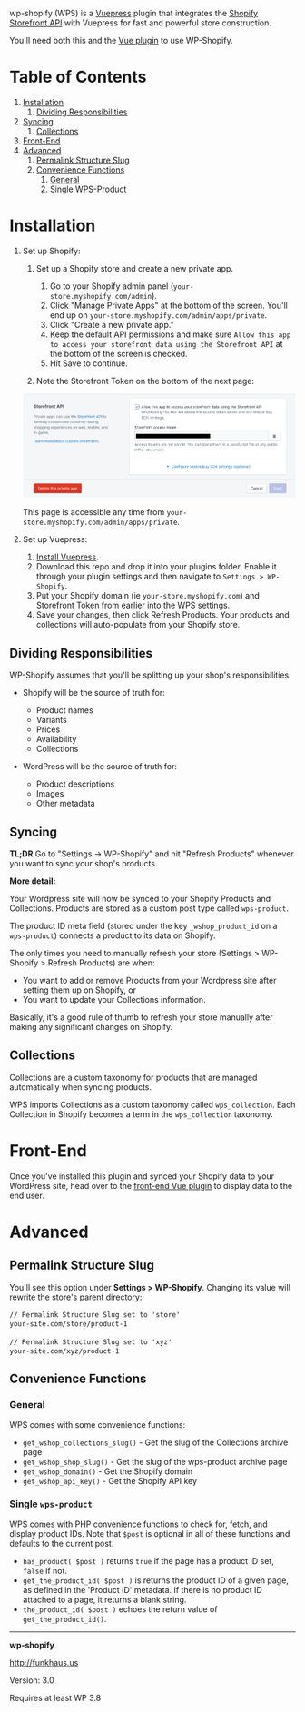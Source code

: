 wp-shopify (WPS) is a [Vuepress](https://github.com/funkhaus/vuepress) plugin that integrates the [Shopify Storefront API](https://help.shopify.com/api/custom-storefronts/storefront-api) with Vuepress for fast and powerful store construction.

You'll need both this and the [Vue plugin](https://github.com/funkhaus/wp-shopify-js) to use WP-Shopify.

# Table of Contents

1.  [Installation](#installation)
    1.  [Dividing Responsibilities](#dividing-responsibilities)
1.  [Syncing](#syncing)
    1.  [Collections](#collections)
1.  [Front-End](#front-end)
1.  [Advanced](#advanced)
    1.  [Permalink Structure Slug](#permalink-structure-slug)
    1.  [Convenience Functions](#convenience-functions)
        1.  [General](#general)
        1.  [Single WPS-Product](#single-wps-product)

# Installation

1.  Set up Shopify:

    1.  Set up a Shopify store and create a new private app.

        1.  Go to your Shopify admin panel (`your-store.myshopify.com/admin`).
        1.  Click "Manage Private Apps" at the bottom of the screen. You'll end up on `your-store.myshopify.com/admin/apps/private`.
        1.  Click "Create a new private app."
        1.  Keep the default API permissions and make sure `Allow this app to access your storefront data using the Storefront API` at the bottom of the screen is checked.
        1.  Hit Save to continue.

    1.  Note the Storefront Token on the bottom of the next page:

    ![Screenshot showing a visual reference for the storefront token](docs/storefront-access-token.png)

    This page is accessible any time from `your-store.myshopify.com/admin/apps/private`.

1.  Set up Vuepress:
    1.  [Install Vuepress](https://github.com/funkhaus/vuepress/wiki).
    1.  Download this repo and drop it into your plugins folder. Enable it through your plugin settings and then navigate to `Settings > WP-Shopify`.
    1.  Put your Shopify domain (ie `your-store.myshopify.com`) and Storefront Token from earlier into the WPS settings.
    1.  Save your changes, then click Refresh Products. Your products and collections will auto-populate from your Shopify store.

## Dividing Responsibilities

WP-Shopify assumes that you'll be splitting up your shop's responsibilities.

-   Shopify will be the source of truth for:
    -   Product names
    -   Variants
    -   Prices
    -   Availability
    -   Collections
-   WordPress will be the source of truth for:

    -   Product descriptions
    -   Images
    -   Other metadata

## Syncing

**TL;DR** Go to "Settings -> WP-Shopify" and hit "Refresh Products" whenever you want to sync your shop's products.

**More detail:**

Your Wordpress site will now be synced to your Shopify Products and Collections. Products are stored as a custom post type called `wps-product`.

The product ID meta field (stored under the key `_wshop_product_id` on a `wps-product`) connects a product to its data on Shopify.

The only times you need to manually refresh your store (Settings > WP-Shopify > Refresh Products) are when:

-   You want to add or remove Products from your Wordpress site after setting them up on Shopify, or
-   You want to update your Collections information.

Basically, it's a good rule of thumb to refresh your store manually after making any significant changes on Shopify.

## Collections

Collections are a custom taxonomy for products that are managed automatically when syncing products.

WPS imports Collections as a custom taxonomy called `wps_collection`. Each Collection in Shopify becomes a term in the `wps_collection` taxonomy.

# Front-End

Once you've installed this plugin and synced your Shopify data to your WordPress site, head over to the [front-end Vue plugin](https://github.com/funkhaus/wp-shopify-js) to display data to the end user.

# Advanced

## Permalink Structure Slug

You'll see this option under **Settings > WP-Shopify**. Changing its value will rewrite the store's parent directory:

```
// Permalink Structure Slug set to 'store'
your-site.com/store/product-1

// Permalink Structure Slug set to 'xyz'
your-site.com/xyz/product-1
```

## Convenience Functions

### General

WPS comes with some convenience functions:

-   `get_wshop_collections_slug()` - Get the slug of the Collections archive page
-   `get_wshop_shop_slug()` - Get the slug of the wps-product archive page
-   `get_wshop_domain()` - Get the Shopify domain
-   `get_wshop_api_key()` - Get the Shopify API key

### Single `wps-product`

WPS comes with PHP convenience functions to check for, fetch, and display product IDs. Note that `$post` is optional in all of these functions and defaults to the current post.

-   `has_product( $post )` returns `true` if the page has a product ID set, `false` if not.
-   `get_the_product_id( $post )` is returns the product ID of a given page, as defined in the 'Product ID' metadata. If there is no product ID attached to a page, it returns a blank string.
-   `the_product_id( $post )` echoes the return value of `get_the_product_id()`.

---

**wp-shopify**

http://funkhaus.us

Version: 3.0

Requires at least WP 3.8
